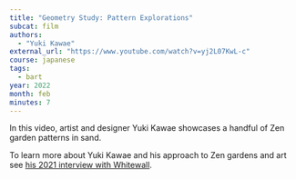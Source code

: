 ```yaml
---
title: "Geometry Study: Pattern Explorations"
subcat: film
authors:
  - "Yuki Kawae"
external_url: "https://www.youtube.com/watch?v=yj2L07KwL-c"
course: japanese
tags:
  - bart
year: 2022
month: feb
minutes: 7
---
```


In this video, artist and designer Yuki Kawae showcases a handful of Zen garden patterns in sand.

To learn more about Yuki Kawae and his approach to Zen gardens and art see [his 2021 interview with Whitewall](https://whitewall.art/art/yuki-kawae-eases-the-mind-with-simple-tools-materials-and-patterns/).